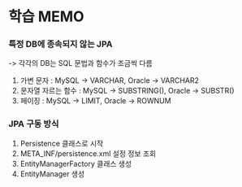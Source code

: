 # 학습 MEMO

### 특정 DB에 종속되지 않는 JPA

-> 각각의 DB는 SQL 문법과 함수가 조금씩 다름

1. 가변 문자 : MySQL -> VARCHAR, Oracle -> VARCHAR2
2. 문자열 자르는 함수 : MySQL -> SUBSTRING(), Oracle -> SUBSTR()
3. 페이징 : MySQL -> LIMIT, Oracle -> ROWNUM

### JPA 구동 방식

1. Persistence 클래스로 시작
2. META_INF/persistence.xml 설정 정보 조회
3. EntityManagerFactory 클래스 생성
4. EntityManager 생성

